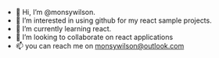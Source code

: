 - 👋 Hi, I’m @monsywilson.
- 👀 I’m interested in using github for my react sample projects.
- 🌱 I’m currently learning react.
- 💞️ I’m looking to collaborate on react applications
- 📫 you can reach me on monsywilson@outlook.com

<!---
monsywilson/monsywilson is a ✨ special ✨ repository because its `README.md` (this file) appears on your GitHub profile.
You can click the Preview link to take a look at your changes.
--->
